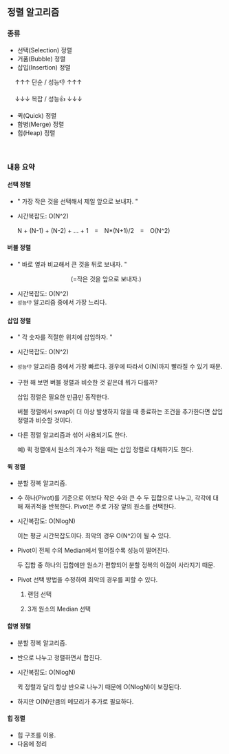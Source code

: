 ## 정렬 알고리즘

### 종류

- 선택(Selection) 정렬
- 거품(Bubble) 정렬
- 삽입(Insertion) 정렬

 　 ↑↑↑ 단순 / 성능👎 ↑↑↑

 　 ↓↓↓ 복잡 / 성능👍 ↓↓↓

- 퀵(Quick) 정렬
- 합병(Merge) 정렬
- 힙(Heap) 정렬

　

### 내용 요약

#### 선택 정렬

- " 가장 작은 것을 선택해서 제일 앞으로 보내자. "

- 시간복잡도: O(N^2)

  N + (N-1) + (N-2) + … + 1　=　N*(N+1)/2　=　O(N^2)

#### 버블 정렬

- " 바로 옆과 비교해서 큰 것을 뒤로 보내자. "

　　　　　　　 　 　　(=작은 것을 앞으로 보내자.)

- 시간복잡도: O(N^2)
- ```성능👎``` 알고리즘 중에서 가장 느리다.

#### 삽입 정렬

- " 각 숫자를 적절한 위치에 삽입하자. "

- 시간복잡도: O(N^2)

- ```성능👎``` 알고리즘 중에서 가장 빠르다. 경우에 따라서 O(N)까지 빨라질 수 있기 때문.

- 구현 해 보면 버블 정렬과 비슷한 것 같은데 뭐가 다를까?

  삽입 정렬은 필요한 만큼만 동작한다.

  버블 정렬에서 swap이 더 이상 발생하지 않을 때 종료하는 조건을 추가한다면 삽입 정렬과 비슷할 것이다. 

- 다른 정렬 알고리즘과 섞어 사용되기도 한다.

  예) 퀵 정렬에서 원소의 개수가 적을 때는 삽입 정렬로 대체하기도 한다.

#### 퀵 정렬

- 분할 정복 알고리즘.

- 수 하나(Pivot)를 기준으로 이보다 작은 수와 큰 수 두 집합으로 나누고, 각각에 대해 재귀적을 반복한다. Pivot은 주로 가장 앞의 원소를 선택한다.

- 시간복잡도: O(NlogN)

  이는 평균 시간복잡도이다. 최악의 경우 O(N^2)이 될 수 있다.

- Pivot이 전체 수의 Median에서 멀어질수록 성능이 떨어진다.

  두 집합 중 하나의 집합에만 원소가 편향되어 분할 정복의 이점이 사라지기 때문.

- Pivot 선택 방법을 수정하여 최악의 경우를 피할 수 있다.

  1. 랜덤 선택

  2. 3개 원소의 Median 선택

#### 합병 정렬

- 분할 정복 알고리즘.

- 반으로 나누고 정렬하면서 합친다.

- 시간복잡도: O(NlogN)

  퀵 정렬과 달리 항상 반으로 나누기 때문에 O(NlogN)이 보장된다.

- 하지만 O(N)만큼의 메모리가 추가로 필요하다.

#### 힙 정렬

- 힙 구조를 이용.
- 다음에 정리
